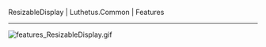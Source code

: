 ResizableDisplay | Luthetus.Common | Features

---

![features_ResizableDisplay.gif](../../../Images/Common/Gifs/features_ResizableDisplay.gif)